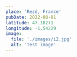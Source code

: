 ```yaml
---
place: 'Rezé, France'
pubDate: 2022-08-01
latitude: 47.18271
longitude: -1.54229
image:
  file: './images/i2.jpg'
  alt: 'Test image'
---
```

